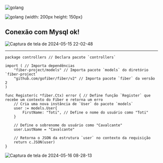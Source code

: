 ![golang](https://github.com/Romilsonlonan/projeto-go-fiber/assets/90980220/a2c8e078-efcf-4ba9-9cb2-4b9c70059c33)

![golang](https://github.com/Romilsonlonan/projeto-go-fiber/assets/90980220/a2c8e078-efcf-4ba9-9cb2-4b9c70059c33) {width: 200px height: 150px}





## Conexão com Mysql ok!

![Captura de tela de 2024-05-15 22-02-48](https://github.com/Romilsonlonan/projeto-go-fiber/assets/90980220/59dccefd-6af6-4261-a873-3bc9350e00aa)

<hr>

```
package controllers // Declara pacote `controllers`

import ( // Importa dependências
    "fiber-project/models" // Importa pacote `models` do diretório `fiber-project`
    "github.com/gofiber/fiber/v2" // Importa pacote `fiber` da versão 2
)

func Register(c *fiber.Ctx) error { // Define função `Register` que recebe um contexto do Fiber e retorna um erro
    // Cria uma nova instância de `User` do pacote `models`
    user := models.User{
        FirstName: "Toti", // Define o nome do usuário como "Toti"
    }

    // Define o sobrenome do usuário como "Cavalcante"
    user.LastName = "Cavalcante"

    // Retorna o JSON da estrutura `user` no contexto da requisição
    return c.JSON(user)
}

```

![Captura de tela de 2024-05-16 08-28-13](https://github.com/Romilsonlonan/projeto-go-fiber/assets/90980220/eb45d396-0237-4ed6-8a90-79c294dc8ff9)



